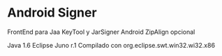 Android Signer
==============
FrontEnd para Jaa KeyTool y JarSigner
Android ZipAlign opcional

Java 1.6
Eclipse Juno r.1
Compilado con org.eclipse.swt.win32.wi32.x86
